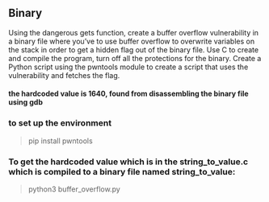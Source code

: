 ## Binary
Using the dangerous gets function, create a buffer overflow vulnerability in a binary file where you’ve to use buffer overflow to overwrite variables on the stack in order to get a hidden flag out of the binary file.
Use C to create and compile the program, turn off all the protections for the binary.
Create a Python script using the pwntools module to create a script that uses the vulnerability and fetches the flag.

#### the hardcoded value is 1640, found from disassembling the binary file using gdb

### to set up the environment
> pip install pwntools

### To get the hardcoded value which is in the string_to_value.c which is compiled to a binary file named string_to_value:
> python3 buffer_overflow.py

